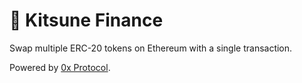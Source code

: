 # 🦊 Kitsune Finance

Swap multiple ERC-20 tokens on Ethereum with a single transaction.

Powered by [0x Protocol](https://0x.org/).
